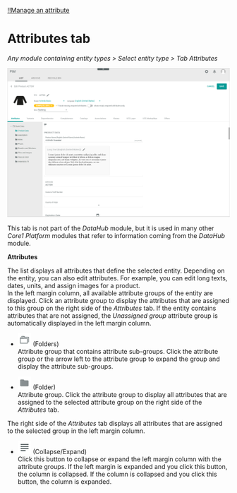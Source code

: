 [!!Manage an attribute](../Integration/01_ManageAttributes.md)

# Attributes tab

*Any module containing entity types > Select entity type > Tab Attributes*

![Attributes](../../Assets/Screenshots/PIM/Products/List/Attributes/AttributesEdit.png "[Attributes]")

This tab is not part of the *DataHub* module, but it is used in many other *Core1 Platform* modules that refer to information coming from the *DataHub* module.

**Attributes**  

The list displays all attributes that define the selected entity. Depending on the entity, you can also edit attributes. For example, you can edit long texts, dates, units, and assign images for a product.     
In the left margin column, all available attribute groups of the entity are displayed. Click an attribute group to display the attributes that are assigned to this group on the right side of the *Attributes* tab. If the entity contains attributes that are not assigned, the *Unassigned group* attribute group is automatically displayed in the left margin column.

- ![Folders](../../Assets/Icons/Folders01.png "[Folders]") (Folders)  
    Attribute group that contains attribute sub-groups. Click the attribute group or the arrow left to the attribute group to expand the group and display the attribute sub-groups.

- ![Folder](../../Assets/Icons/Folder01.png "[Folder]") (Folder)  
    Attribute group. Click the attribute group to display all attributes that are assigned to the selected attribute group on the right side of the *Attributes* tab.

The right side of the *Attributes* tab displays all attributes that are assigned to the selected group in the left margin column.

- ![Collapse/Expand](../../Assets/Icons/CollapseExpand01.png "[Collapse/Expand]") (Collapse/Expand)    
    Click this button to collapse or expand the left margin column with the attribute groups. If the left margin is expanded and you click this button, the column is collapsed. If the column is collapsed and you click this button, the column is expanded.
